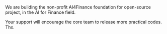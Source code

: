 We are building the non-profit AI4Finance foundation for open-source project, in the AI for Finance field.

Your support will encourage the core team to release more practical codes. Thx.
